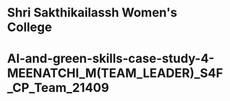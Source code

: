 # Shri Sakthikailassh Women's College
# AI-and-green-skills-case-study-4-MEENATCHI_M(TEAM_LEADER)_S4F_CP_Team_21409

